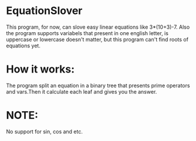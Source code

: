 # EquationSlover
This program, for now, can slove easy linear equations like 3*(10+3)-7. Also the program supports variabels that present in one
english letter, is uppercase or lowercase doesn't matter, but this program can't find roots of equations yet.
# How it works:
The program split an equation in a binary tree that presents prime operators and vars.Then it calculate each leaf and gives you the answer.
# NOTE:
No support for sin, cos and etc.
